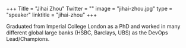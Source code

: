 +++
Title = "Jihai Zhou"
Twitter = ""
image = "jihai-zhou.jpg"
type = "speaker"
linktitle = "jihai-zhou"
+++

Graduated from Imperial College London as a PhD and worked in many different global large banks (HSBC, Barclays, UBS) as the DevOps Lead/Champions.
